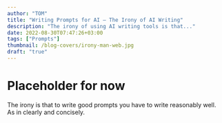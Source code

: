 ```yaml
---
author: "TOM"
title: "Writing Prompts for AI – The Irony of AI Writing"
description: "The irony of using AI writing tools is that..."
date: 2022-08-30T07:47:26+03:00
tags: ["Prompts"]
thumbnail: /blog-covers/irony-man-web.jpg
draft: "true"
---
```


# Placeholder for now #

The irony is that to write good prompts you have to write reasonably well. As in clearly and concisely.